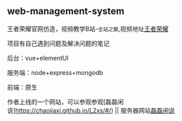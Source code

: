 ## web-management-system

王者荣耀官网仿造，视频教学B站-`全站之巅`,视频地址[王者荣耀](https://www.bilibili.com/video/BV1A4411Y7fi?spm_id_from=333.999.0.0)

项目有自己遇到问题及解决问题的笔记

后台：vue+elementUI

服务端：node+express+mongodb

前端：原生

作者上线的一个网站，可以参观参观[磊磊闲说]https://chaojiaxi.github.io/L2xs/#/) || 服务器网站[磊磊闲说](http://120.24.49.88/L2xs/#/)
